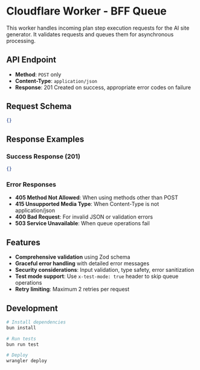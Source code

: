 # Cloudflare Worker - BFF Queue

This worker handles incoming plan step execution requests for the AI site generator. It validates requests and queues them for asynchronous processing.

## API Endpoint

- **Method**: `POST` only
- **Content-Type**: `application/json`
- **Response**: 201 Created on success, appropriate error codes on failure

## Request Schema

```json
{}
```

## Response Examples

### Success Response (201)

```json
{}
```

### Error Responses

- **405 Method Not Allowed**: When using methods other than POST
- **415 Unsupported Media Type**: When Content-Type is not application/json
- **400 Bad Request**: For invalid JSON or validation errors
- **503 Service Unavailable**: When queue operations fail

## Features

- **Comprehensive validation** using Zod schema
- **Graceful error handling** with detailed error messages
- **Security considerations**: Input validation, type safety, error sanitization
- **Test mode support**: Use `x-test-mode: true` header to skip queue operations
- **Retry limiting**: Maximum 2 retries per request

## Development

```bash
# Install dependencies
bun install

# Run tests
bun run test

# Deploy
wrangler deploy
```
